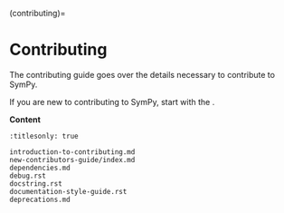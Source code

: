 (contributing)=

# Contributing

The contributing guide goes over the details necessary to contribute to SymPy.

If you are new to contributing to SymPy, start with the
[](introduction-to-contributing).

**Content**

```{toctree}
:titlesonly: true

introduction-to-contributing.md
new-contributors-guide/index.md
dependencies.md
debug.rst
docstring.rst
documentation-style-guide.rst
deprecations.md
```
